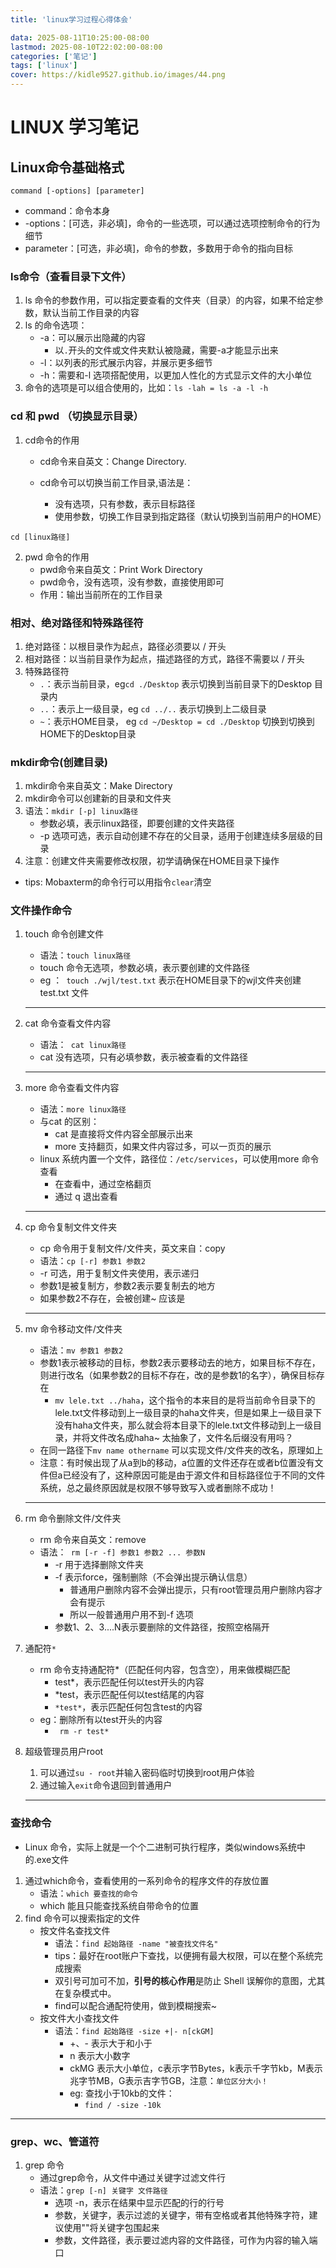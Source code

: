 ```yaml
---
title: 'linux学习过程心得体会'

data: 2025-08-11T10:25:00-08:00
lastmod: 2025-08-10T22:02:00-08:00
categories: ['笔记']
tags: ['linux']
cover: https://kidle9527.github.io/images/44.png
---
```


# LINUX 学习笔记

## Linux命令基础格式

```
command [-options] [parameter]
```

* command：命令本身
* -options：[可选，非必填]，命令的一些选项，可以通过选项控制命令的行为细节
* parameter：[可选，非必填]，命令的参数，多数用于命令的指向目标



### ls命令（查看目录下文件）

1. ls 命令的参数作用，可以指定要查看的文件夹（目录）的内容，如果不给定参数，默认当前工作目录的内容
2. ls 的命令选项：
   * -a：可以展示出隐藏的内容
     * 以`.`开头的文件或文件夹默认被隐藏，需要-a才能显示出来
   * -l：以列表的形式展示内容，并展示更多细节
   * -h：需要和-l 选项搭配使用，以更加人性化的方式显示文件的大小单位
3. 命令的选项是可以组合使用的，比如：`ls -lah = ls -a -l -h`



### cd 和 pwd （切换显示目录）

1. cd命令的作用

   * cd命令来自英文：Change Directory.

   * cd命令可以切换当前工作目录,语法是：
     * 没有选项，只有参数，表示目标路径
     * 使用参数，切换工作目录到指定路径（默认切换到当前用户的HOME）

```
cd [linux路径]	
```

2. pwd 命令的作用
   * pwd命令来自英文：Print Work Directory
   * pwd命令，没有选项，没有参数，直接使用即可
   * 作用：输出当前所在的工作目录



### 相对、绝对路径和特殊路径符

1. 绝对路径：以根目录作为起点，路径必须要以 / 开头
2. 相对路径：以当前目录作为起点，描述路径的方式，路径不需要以 / 开头
3. 特殊路径符
   * `.`：表示当前目录，eg`cd ./Desktop` 表示切换到当前目录下的Desktop 目录内
   * `..`：表示上一级目录，eg `cd ../..` 表示切换到上二级目录
   * `~`：表示HOME目录， eg `cd ~/Desktop = cd ./Desktop` 切换到切换到HOME下的Desktop目录



### mkdir命令(创建目录)

1. mkdir命令来自英文：Make Directory
2. mkdir命令可以创建新的目录和文件夹
3. 语法：`mkdir [-p] linux路径`
   * 参数必填，表示linux路径，即要创建的文件夹路径
   * -p 选项可选，表示自动创建不存在的父目录，适用于创建连续多层级的目录
4. 注意：创建文件夹需要修改权限，初学请确保在HOME目录下操作

* tips: Mobaxterm的命令行可以用指令`clear`清空



### 文件操作命令

1. touch 命令创建文件
   * 语法：`touch linux路径`
   * touch 命令无选项，参数必填，表示要创建的文件路径
   * eg ：` touch ./wjl/test.txt` 表示在HOME目录下的wjl文件夹创建test.txt 文件
   
   ---
   
   
   
2. cat 命令查看文件内容
   * 语法：` cat linux路径`
   * cat 没有选项，只有必填参数，表示被查看的文件路径
   
   ---
   
   
   
3. more 命令查看文件内容
   * 语法：`more linux路径`
   * 与cat 的区别：
     * cat 是直接将文件内容全部展示出来
     * more 支持翻页，如果文件内容过多，可以一页页的展示
   * linux 系统内置一个文件，路径位：`/etc/services`，可以使用more 命令查看
     * 在查看中，通过空格翻页
     * 通过 q 退出查看
   
   ---
   
   
   
4. cp 命令复制文件文件夹
   * cp 命令用于复制文件/文件夹，英文来自：copy
   * 语法：`cp [-r] 参数1 参数2`
   * -r 可选，用于复制文件夹使用，表示递归
   * 参数1是被复制方，参数2表示要复制去的地方
   * 如果参数2不存在，会被创建~ 应该是
   
   ---
   
   
   
5. mv 命令移动文件/文件夹
   * 语法：`mv 参数1 参数2`
   * 参数1表示被移动的目标，参数2表示要移动去的地方，如果目标不存在，则进行改名（如果参数2的目标不存在，改的是参数1的名字），确保目标存在
     * `mv lele.txt ../haha`，这个指令的本来目的是将当前命令目录下的lele.txt文件移动到上一级目录的haha文件夹，但是如果上一级目录下没有haha文件夹，那么就会将本目录下的lele.txt文件移动到上一级目录，并将文件改名成haha~ 太抽象了，文件名后缀没有用吗？
   * 在同一路径下`mv name othername` 可以实现文件/文件夹的改名，原理如上
   * 注意：有时候出现了从a到b的移动，a位置的文件还存在或者b位置没有文件但a已经没有了，这种原因可能是由于源文件和目标路径位于不同的文件系统，总之最终原因就是权限不够导致写入或者删除不成功！
   
   ---
   
   
   
6. rm 命令删除文件/文件夹

   * rm 命令来自英文：remove
   * 语法：` rm [-r -f] 参数1 参数2 ... 参数N`
     * -r 用于选择删除文件夹
     * -f 表示force，强制删除（不会弹出提示确认信息）
       * 普通用户删除内容不会弹出提示，只有root管理员用户删除内容才会有提示
       * 所以一般普通用户用不到-f 选项
     * 参数1、2、3....N表示要删除的文件路径，按照空格隔开

7. 通配符`*`

   * rm 命令支持通配符*（匹配任何内容，包含空），用来做模糊匹配
     * test*，表示匹配任何以test开头的内容
     * *test，表示匹配任何以test结尾的内容
     * `*test*`，表示匹配任何包含test的内容
   * eg：删除所有以test开头的内容
     * ` rm -r test*`

8. 超级管理员用户root

   1. 可以通过`su - root`并输入密码临时切换到root用户体验
   2. 通过输入`exit`命令退回到普通用户

   ---

### 查找命令

* Linux 命令，实际上就是一个个二进制可执行程序，类似windows系统中的.exe文件

1. 通过which命令，查看使用的一系列命令的程序文件的存放位置
   * 语法：`which 要查找的命令`
   * which 能且只能查找系统自带命令的位置
2. find 命令可以搜索指定的文件
   * 按文件名查找文件
     * 语法：`find 起始路径 -name "被查找文件名"`
     * tips：最好在root账户下查找，以便拥有最大权限，可以在整个系统完成搜索
     * 双引号可加可不加，**引号的核心作用**是防止 Shell 误解你的意图，尤其在复杂模式中。
     * find可以配合通配符使用，做到模糊搜索~
   * 按文件大小查找文件
     * 语法：`find 起始路径 -size +|- n[ckGM]`
       * +、- 表示大于和小于
       * n 表示大小数字
       * ckMG 表示大小单位，c表示字节Bytes，k表示千字节kb，M表示兆字节MB，G表示吉字节GB，注意：`单位区分大小！`
       * eg: 查找小于10kb的文件：
         * `find / -size -10k`

---

### grep、wc、管道符

1. grep 命令
   * 通过grep命令，从文件中通过关键字过滤文件行
   * 语法：`grep [-n] 关键字 文件路径`
     * 选项 -n，表示在结果中显示匹配的行的行号
     * 参数，关键字，表示过滤的关键字，带有空格或者其他特殊字符，建议使用""将关键字包围起来
     * 参数，文件路径，表示要过滤内容的文件路径，可作为内容的输入端口
